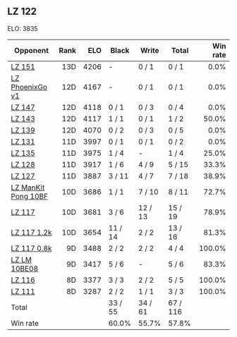 ## LZ 122 ##

ELO: 3835

Opponent | Rank | ELO | Black | Write | Total | Win rate
---------|-----:|----:|-------|-------|-------|-------:
[LZ 151](LZ%20151.md) | 13D | 4206 | - | 0 / 1 | 0 / 1 | 0.0%
[LZ PhoenixGo v1](LZ%20PhoenixGo%20v1.md) | 12D | 4167 | - | 0 / 1 | 0 / 1 | 0.0%
[LZ 147](LZ%20147.md) | 12D | 4118 | 0 / 1 | 0 / 3 | 0 / 4 | 0.0%
[LZ 143](LZ%20143.md) | 12D | 4117 | 1 / 1 | 0 / 1 | 1 / 2 | 50.0%
[LZ 139](LZ%20139.md) | 12D | 4070 | 0 / 2 | 0 / 3 | 0 / 5 | 0.0%
[LZ 131](LZ%20131.md) | 11D | 3997 | 0 / 1 | 0 / 1 | 0 / 2 | 0.0%
[LZ 135](LZ%20135.md) | 11D | 3975 | 1 / 4 | - | 1 / 4 | 25.0%
[LZ 128](LZ%20128.md) | 11D | 3917 | 1 / 6 | 4 / 9 | 5 / 15 | 33.3%
[LZ 127](LZ%20127.md) | 11D | 3887 | 3 / 11 | 4 / 7 | 7 / 18 | 38.9%
[LZ ManKit Pong 10BF](LZ%20ManKit%20Pong%2010BF.md) | 10D | 3686 | 1 / 1 | 7 / 10 | 8 / 11 | 72.7%
[LZ 117](LZ%20117.md) | 10D | 3681 | 3 / 6 | 12 / 13 | 15 / 19 | 78.9%
[LZ 117 1.2k](LZ%20117%201.2k.md) | 10D | 3654 | 11 / 14 | 2 / 2 | 13 / 16 | 81.3%
[LZ 117 0.8k](LZ%20117%200.8k.md) | 9D | 3488 | 2 / 2 | 2 / 2 | 4 / 4 | 100.0%
[LZ LM 10BE08](LZ%20LM%2010BE08.md) | 9D | 3417 | 5 / 6 | - | 5 / 6 | 83.3%
[LZ 116](LZ%20116.md) | 8D | 3377 | 3 / 3 | 2 / 2 | 5 / 5 | 100.0%
[LZ 111](LZ%20111.md) | 8D | 3287 | 2 / 2 | 1 / 1 | 3 / 3 | 100.0%
Total | | | 33 / 55 | 34 / 61 | 67 / 116 | 
Win rate| | | 60.0% | 55.7% | 57.8% | 
